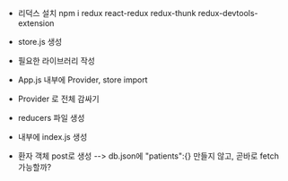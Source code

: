 - 리덕스 설치
npm i redux react-redux redux-thunk redux-devtools-extension
  
- store.js 생성 
- 필요한 라이브러리 작성

- App.js 내부에 Provider, store import
- Provider 로 전체 감싸기

- reducers 파일 생성
- 내부에 index.js 생성

- 환자 객체 post로 생성 --> db.json에 "patients":{} 만들지 않고, 곧바로 fetch 가능할까?
